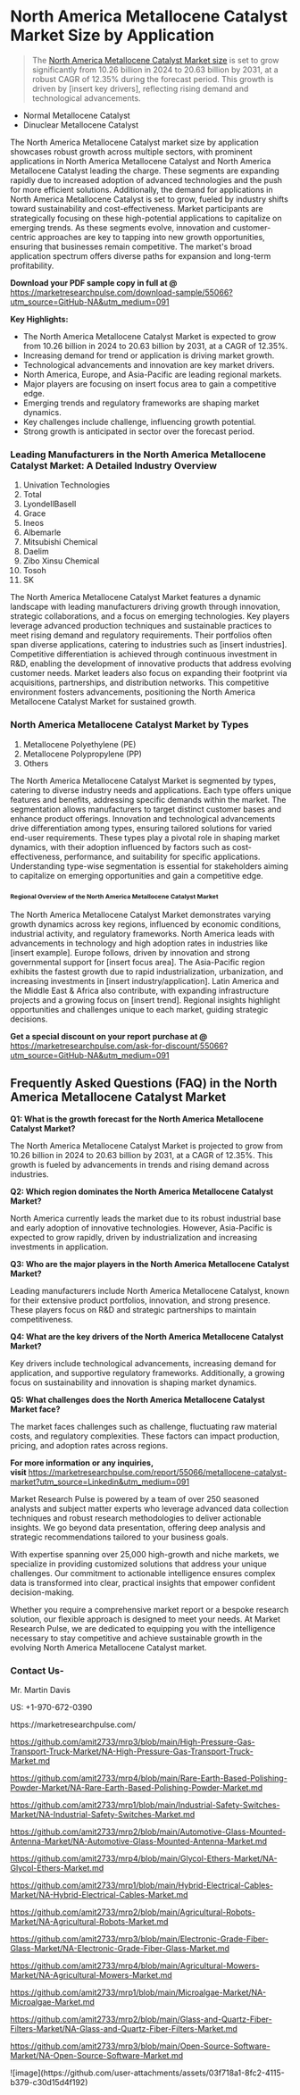 <h1>North America Metallocene Catalyst Market&nbsp;Size by Application</h1><blockquote><p>The <a href="https://marketresearchpulse.com/download-sample/55066?utm_source=GitHub-NA&amp;utm_medium=091">North America Metallocene Catalyst Market size</a> is set to grow significantly from 10.26 billion in 2024 to 20.63 billion by 2031, at a robust CAGR of 12.35% during the forecast period. This growth is driven by [insert key drivers], reflecting rising demand and technological advancements.</p></blockquote><ul><li> Normal Metallocene Catalyst <li> Dinuclear Metallocene Catalyst</li></ul><p>The North America Metallocene Catalyst market size by application showcases robust growth across multiple sectors, with prominent applications in North America Metallocene Catalyst and North America Metallocene Catalyst leading the charge. These segments are expanding rapidly due to increased adoption of advanced technologies and the push for more efficient solutions. Additionally, the demand for applications in North America Metallocene Catalyst is set to grow, fueled by industry shifts toward sustainability and cost-effectiveness. Market participants are strategically focusing on these high-potential applications to capitalize on emerging trends. As these segments evolve, innovation and customer-centric approaches are key to tapping into new growth opportunities, ensuring that businesses remain competitive. The market's broad application spectrum offers diverse paths for expansion and long-term profitability.</p><p><strong>Download your PDF sample copy in full at @ </strong><a href="https://marketresearchpulse.com/download-sample/55066?utm_source=GitHub-NA&amp;utm_medium=091">https://marketresearchpulse.com/download-sample/55066?utm_source=GitHub-NA&amp;utm_medium=091</a></p><p><strong>Key Highlights: </strong></p><ul><li>The North America Metallocene Catalyst Market is expected to grow from 10.26 billion in 2024 to 20.63 billion by 2031, at a CAGR of 12.35%.</li><li>Increasing demand for trend or application is driving market growth.</li><li>Technological advancements and innovation are key market drivers.</li><li>North America, Europe, and Asia-Pacific are leading regional markets.</li><li>Major players are focusing on insert focus area to gain a competitive edge.</li><li>Emerging trends and regulatory frameworks are shaping market dynamics.</li><li>Key challenges include challenge, influencing growth potential.</li><li>Strong growth is anticipated in sector over the forecast period.</li></ul><h3>Leading Manufacturers in the North America Metallocene Catalyst Market: A Detailed Industry Overview</h3><ol><li> Univation Technologies</li><li>Total</li><li>LyondellBasell</li><li>Grace</li><li>Ineos</li><li>Albemarle</li><li>Mitsubishi Chemical</li><li>Daelim</li><li>Zibo Xinsu Chemical</li><li>Tosoh</li><li>SK</li></ol><div class="flex max-w-full flex-col flex-grow"><div class="min-h-8 text-message flex w-full flex-col items-end gap-2 whitespace-normal break-words [.text-message+&amp;]:mt-5" dir="auto" data-message-author-role="assistant" data-message-id="fd8432e4-4910-450d-b182-61b7bfb0a01f" data-message-model-slug="gpt-4o"><div class="flex w-full flex-col gap-1 empty:hidden first:pt-[3px]"><div class="markdown prose w-full break-words dark:prose-invert light"><p>The North America Metallocene Catalyst Market features a dynamic landscape with leading manufacturers driving growth through innovation, strategic collaborations, and a focus on emerging technologies. Key players leverage advanced production techniques and sustainable practices to meet rising demand and regulatory requirements. Their portfolios often span diverse applications, catering to industries such as [insert industries]. Competitive differentiation is achieved through continuous investment in R&amp;D, enabling the development of innovative products that address evolving customer needs. Market leaders also focus on expanding their footprint via acquisitions, partnerships, and distribution networks. This competitive environment fosters advancements, positioning the North America Metallocene Catalyst Market for sustained growth.</p></div></div></div></div><h3>North America Metallocene Catalyst Market by Types</h3><ol><li> Metallocene Polyethylene (PE) <li> Metallocene Polypropylene (PP) <li> Others</li></ol><div class="flex max-w-full flex-col flex-grow"><div class="min-h-8 text-message flex w-full flex-col items-end gap-2 whitespace-normal break-words [.text-message+&amp;]:mt-5" dir="auto" data-message-author-role="assistant" data-message-id="084470be-0bb7-4664-bddf-5156b4f41249" data-message-model-slug="gpt-4o-mini"><div class="flex w-full flex-col gap-1 empty:hidden first:pt-[3px]"><div class="markdown prose w-full break-words dark:prose-invert light"><p>The North America Metallocene Catalyst Market is segmented by types, catering to diverse industry needs and applications. Each type offers unique features and benefits, addressing specific demands within the market. The segmentation allows manufacturers to target distinct customer bases and enhance product offerings. Innovation and technological advancements drive differentiation among types, ensuring tailored solutions for varied end-user requirements. These types play a pivotal role in shaping market dynamics, with their adoption influenced by factors such as cost-effectiveness, performance, and suitability for specific applications. Understanding type-wise segmentation is essential for stakeholders aiming to capitalize on emerging opportunities and gain a competitive edge.</p></div></div></div></div><h3><span style="font-size: 11px;">Regional Overview of the North America Metallocene Catalyst Market</span></h3><div class="flex max-w-full flex-col flex-grow"><div class="min-h-8 text-message flex w-full flex-col items-end gap-2 whitespace-normal break-words [.text-message+&amp;]:mt-5" dir="auto" data-message-author-role="assistant" data-message-id="e9038762-ce64-4e30-91c9-9bd413514231" data-message-model-slug="gpt-4o-mini"><div class="flex w-full flex-col gap-1 empty:hidden first:pt-[3px]"><div class="markdown prose w-full break-words dark:prose-invert light"><p>The North America Metallocene Catalyst Market demonstrates varying growth dynamics across key regions, influenced by economic conditions, industrial activity, and regulatory frameworks. North America leads with advancements in technology and high adoption rates in industries like [insert example]. Europe follows, driven by innovation and strong governmental support for [insert focus area]. The Asia-Pacific region exhibits the fastest growth due to rapid industrialization, urbanization, and increasing investments in [insert industry/application]. Latin America and the Middle East &amp; Africa also contribute, with expanding infrastructure projects and a growing focus on [insert trend]. Regional insights highlight opportunities and challenges unique to each market, guiding strategic decisions.</p></div></div></div></div><p><strong>Get a special discount on your report purchase at @ </strong><a href="https://marketresearchpulse.com/ask-for-discount/55066?utm_source=GitHub-NA&amp;utm_medium=091">https://marketresearchpulse.com/ask-for-discount/55066?utm_source=GitHub-NA&amp;utm_medium=091</a></p><h2>Frequently Asked Questions (FAQ) in the North America Metallocene Catalyst Market</h2><p><strong>Q1: What is the growth forecast for the North America Metallocene Catalyst Market?</strong></p><p>The North America Metallocene Catalyst Market is projected to grow from 10.26 billion in 2024 to 20.63 billion by 2031, at a CAGR of 12.35%. This growth is fueled by advancements in trends and rising demand across industries.</p><p><strong>Q2: Which region dominates the North America Metallocene Catalyst Market?</strong></p><p>North America currently leads the market due to its robust industrial base and early adoption of innovative technologies. However, Asia-Pacific is expected to grow rapidly, driven by industrialization and increasing investments in application.</p><p><strong>Q3: Who are the major players in the North America Metallocene Catalyst Market?</strong></p><p>Leading manufacturers include North America Metallocene Catalyst, known for their extensive product portfolios, innovation, and strong presence. These players focus on R&amp;D and strategic partnerships to maintain competitiveness.</p><p><strong>Q4: What are the key drivers of the North America Metallocene Catalyst Market?</strong></p><p>Key drivers include technological advancements, increasing demand for application, and supportive regulatory frameworks. Additionally, a growing focus on sustainability and innovation is shaping market dynamics.</p><p><strong>Q5: What challenges does the North America Metallocene Catalyst Market face?</strong></p><p>The market faces challenges such as challenge, fluctuating raw material costs, and regulatory complexities. These factors can impact production, pricing, and adoption rates across regions.</p><p><strong>For more information or any inquiries, visit&nbsp;</strong><a href="https://marketresearchpulse.com/report/55066/metallocene-catalyst-market?utm_source=Linkedin&utm_medium=091">https://marketresearchpulse.com/report/55066/metallocene-catalyst-market?utm_source=Linkedin&utm_medium=091</a></p><p>Market Research Pulse is powered by a team of over 250 seasoned analysts and subject matter experts who leverage advanced data collection techniques and robust research methodologies to deliver actionable insights. We go beyond data presentation, offering deep analysis and strategic recommendations tailored to your business goals.</p><p>With expertise spanning over 25,000 high-growth and niche markets, we specialize in providing customized solutions that address your unique challenges. Our commitment to actionable intelligence ensures complex data is transformed into clear, practical insights that empower confident decision-making.</p><p>Whether you require a comprehensive market report or a bespoke research solution, our flexible approach is designed to meet your needs. At Market Research Pulse, we are dedicated to equipping you with the intelligence necessary to stay competitive and achieve sustainable growth in the evolving North America Metallocene Catalyst market.</p><h3><strong>Contact Us-</strong></h3><p>Mr. Martin Davis</p><p>US: +1-970-672-0390</p><p>https://marketresearchpulse.com/</p><p><a href="https://github.com/amit2733/mrp3/blob/main/High-Pressure-Gas-Transport-Truck-Market/NA-High-Pressure-Gas-Transport-Truck-Market.md">https://github.com/amit2733/mrp3/blob/main/High-Pressure-Gas-Transport-Truck-Market/NA-High-Pressure-Gas-Transport-Truck-Market.md</a></p><p><a href="https://github.com/amit2733/mrp4/blob/main/Rare-Earth-Based-Polishing-Powder-Market/NA-Rare-Earth-Based-Polishing-Powder-Market.md">https://github.com/amit2733/mrp4/blob/main/Rare-Earth-Based-Polishing-Powder-Market/NA-Rare-Earth-Based-Polishing-Powder-Market.md</a></p><p><a href="https://github.com/amit2733/mrp1/blob/main/Industrial-Safety-Switches-Market/NA-Industrial-Safety-Switches-Market.md">https://github.com/amit2733/mrp1/blob/main/Industrial-Safety-Switches-Market/NA-Industrial-Safety-Switches-Market.md</a></p><p><a href="https://github.com/amit2733/mrp2/blob/main/Automotive-Glass-Mounted-Antenna-Market/NA-Automotive-Glass-Mounted-Antenna-Market.md">https://github.com/amit2733/mrp2/blob/main/Automotive-Glass-Mounted-Antenna-Market/NA-Automotive-Glass-Mounted-Antenna-Market.md</a></p><p><a href="https://github.com/amit2733/mrp4/blob/main/Glycol-Ethers-Market/NA-Glycol-Ethers-Market.md">https://github.com/amit2733/mrp4/blob/main/Glycol-Ethers-Market/NA-Glycol-Ethers-Market.md</a></p><p><a href="https://github.com/amit2733/mrp1/blob/main/Hybrid-Electrical-Cables-Market/NA-Hybrid-Electrical-Cables-Market.md">https://github.com/amit2733/mrp1/blob/main/Hybrid-Electrical-Cables-Market/NA-Hybrid-Electrical-Cables-Market.md</a></p><p><a href="https://github.com/amit2733/mrp2/blob/main/Agricultural-Robots-Market/NA-Agricultural-Robots-Market.md">https://github.com/amit2733/mrp2/blob/main/Agricultural-Robots-Market/NA-Agricultural-Robots-Market.md</a></p><p><a href="https://github.com/amit2733/mrp3/blob/main/Electronic-Grade-Fiber-Glass-Market/NA-Electronic-Grade-Fiber-Glass-Market.md">https://github.com/amit2733/mrp3/blob/main/Electronic-Grade-Fiber-Glass-Market/NA-Electronic-Grade-Fiber-Glass-Market.md</a></p><p><a href="https://github.com/amit2733/mrp4/blob/main/Agricultural-Mowers-Market/NA-Agricultural-Mowers-Market.md">https://github.com/amit2733/mrp4/blob/main/Agricultural-Mowers-Market/NA-Agricultural-Mowers-Market.md</a></p><p><a href="https://github.com/amit2733/mrp1/blob/main/Microalgae-Market/NA-Microalgae-Market.md">https://github.com/amit2733/mrp1/blob/main/Microalgae-Market/NA-Microalgae-Market.md</a></p><p><a href="https://github.com/amit2733/mrp2/blob/main/Glass-and-Quartz-Fiber-Filters-Market/NA-Glass-and-Quartz-Fiber-Filters-Market.md">https://github.com/amit2733/mrp2/blob/main/Glass-and-Quartz-Fiber-Filters-Market/NA-Glass-and-Quartz-Fiber-Filters-Market.md</a></p><p><a href="https://github.com/amit2733/mrp3/blob/main/Open-Source-Software-Market/NA-Open-Source-Software-Market.md">https://github.com/amit2733/mrp3/blob/main/Open-Source-Software-Market/NA-Open-Source-Software-Market.md</a></p>
![image](https://github.com/user-attachments/assets/03f718a1-8fc2-4115-b379-c30d15d4f192)
